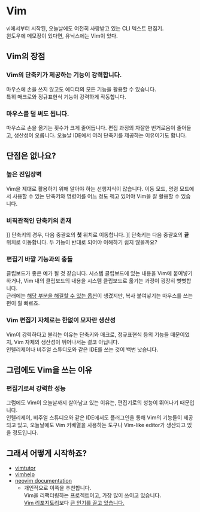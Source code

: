 # Vim

vi에서부터 시작된, 오늘날에도 여전히 사랑받고 있는 CLI 텍스트 편집기.   
윈도우에 메모장이 있다면, 유닉스에는 Vim이 있다.

## Vim의 장점

### Vim의 단축키가 제공하는 기능이 강력합니다.

마우스에 손을 쓰지 않고도 에디터의 모든 기능을 활용할 수 있습니다.   
특히 매크로와 정규표현식 기능이 강력하게 작동합니다.

### 마우스를 덜 써도 됩니다.

마우스로 손을 옮기는 횟수가 크게 줄어듭니다. 편집 과정의 자잘한 번거로움이 줄어들고, 생산성이 오릅니다. 오늘날 IDE에서 여러 단축키를 제공하는 이유이기도 합니다.

## 단점은 없나요?

### 높은 진입장벽

Vim을 제대로 활용하기 위해 알아야 하는 선행지식이 많습니다. 이동 모드, 명령 모드에서 사용할 수 있는 단축키와 명령어를 어느 정도 꿰고 있어야 Vim을 잘 활용할 수 있습니다.

### 비직관적인 단축키의 존재

]] 단축키의 경우, 다음 중괄호의 **첫** 위치로 이동합니다. ][ 단축키는 다음 중괄호의 **끝** 위치로 이동합니다. 두 기능이 반대로 되어야 이해하기 쉽지 않을까요?

### 편집기 바깥 기능과의 충돌

클립보드가 좋은 예가 될 것 같습니다. 시스템 클립보드에 있는 내용을 Vim에 붙여넣기하거나, Vim 내의 클립보드의 내용을 시스템 클립보드로 옮기는 과정이 굉장히 뻣뻣합니다.   
근래에는 [해당 부분을 해결할 수 있는 옵션](https://blog.naver.com/nfwscho/220390257384)이 생겼지만, 복사 붙여넣기는 마우스를 쓰는 편이 훨 빠르죠. 

### Vim 편집기 자체로는 한없이 모자란 생산성

Vim이 강력하다고 불리는 이유는 단축키와 매크로, 정규표현식 등의 기능들 때문이었지, Vim 자체의 생산성이 뛰어나서는 결코 아닙니다.   
인텔리제이나 비주얼 스튜디오와 같은 IDE를 쓰는 것이 백번 낫습니다.

## 그럼에도 Vim을 쓰는 이유

### 편집기로써 강력한 성능

그럼에도 Vim이 오늘날까지 살아남고 있는 이유는, 편집기로의 성능이 뛰어나기 때문입니다.   
인텔리제이, 비주얼 스튜디오와 같은 IDE에서도 플러그인을 통해 Vim의 기능들이 제공되고 있고, 오늘날에도 Vim 키배열을 사용하는 도구나 Vim-like editor가 생산되고 있을 정도입니다.

## 그래서 어떻게 시작하죠?

- [vimtutor](https://github.com/vim/vim/blob/master/runtime/tutor/tutor.ko.utf-8)
- [vimhelp](https://vimhelp.org/)
- [neovim documentation](https://neovim.io/doc/user/)
  - 개인적으로 이쪽을 추천합니다.   
  Vim을 리팩터링하는 프로젝트이고, 가장 많이 쓰이고 있습니다.   
  [Vim 리포지토리](https://github.com/vim/vim)보다 [큰 인기를 끌고 있습니다.](https://github.com/neovim/neovim)